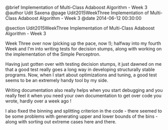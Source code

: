 @brief Implementation of Multi-Class Adaboost Algorithm - Week 3
@author Udit Saxena
@page Udit2015WeekThree Implementation of Multi-Class Adaboost Algorithm - Week 3
@date 2014-06-12 00:30:00

@section Udit2015WeekThree Implementation of Multi-Class Adaboost Algorithm - Week 3

Week Three over now (picking up the pace, now !); halfway into my fourth Week and I'm into writing tests for decision stumps, along with working on the implementation of the Simple Perceptron.

Having just gotten over with testing decision stumps, it just dawned on me that a good test really goes a long way in developing structurally stable programs. Now, when I start about optimizations and tuning, a good test seems to be an extremely handy tool by my side.

Writing documentation also really helps when you start debugging and you really feel it when you need your own documentation to get over code you wrote, hardly over a week ago !

I also fixed the binning and splitting criterion in the code - there seemed to be some problems with generating upper and lower bounds of the bins - along with sorting out extreme cases here and there.